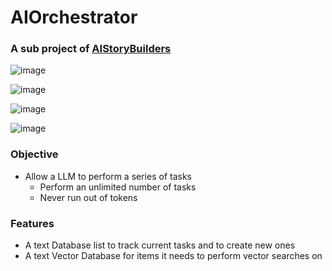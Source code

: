# AIOrchestrator
### A sub project of [AIStoryBuilders](https://github.com/ADefWebserver/AIStoryBuilders)

![image](https://github.com/ADefWebserver/AIOrchestrator/assets/1857799/39b7bab3-9932-47b5-adb3-11d00e2cca8c)

![image](https://github.com/ADefWebserver/AIOrchestrator/assets/1857799/25b6189a-b40f-4397-b71a-e4c262b2e56b)

![image](https://github.com/ADefWebserver/AIOrchestrator/assets/1857799/fc84de22-af6d-48d3-9693-d4ee341facbe)

![image](https://github.com/ADefWebserver/AIOrchestrator/assets/1857799/d8bc287f-5493-44e0-bdb6-6019636b23cf)

### Objective

- Allow a LLM to perform a series of tasks
    - Perform an unlimited number of tasks
    - Never run out of tokens

### Features

- A text Database list to track current tasks and to create new ones
- A text Vector Database for items it needs to perform vector searches on
